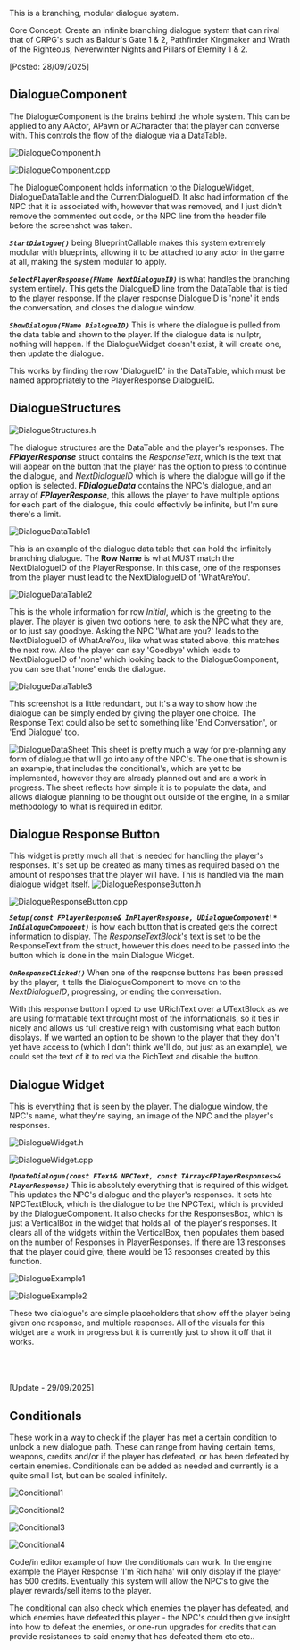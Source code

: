 This is a branching, modular dialogue system.

Core Concept: Create an infinite branching dialogue system that can rival that of CRPG's such as Baldur's Gate 1 & 2, Pathfinder Kingmaker and Wrath of the Righteous, Neverwinter Nights and Pillars of Eternity 1 & 2.

[Posted: 28/09/2025]

## DialogueComponent

The DialogueComponent is the brains behind the whole system. This can be applied to any AActor, APawn or ACharacter that the player can converse with. This controls the flow of the dialogue via a DataTable.

![DialogueComponent.h](../assets/DialogueSystem/DialogueComponentH.png)

![DialogueComponent.cpp](../assets/DialogueSystem/DialogueComponentCPP.png)

The DialogueComponent holds information to the DialogueWidget, DialogueDataTable and the CurrentDialogueID. It also had information of the NPC that it is associated with, however that was removed, and I just didn't remove the commented out code, or the NPC line from the header file before the screenshot was taken.

***`StartDialogue()`*** being BlueprintCallable makes this system extremely modular with blueprints, allowing it to be attached to any actor in the game at all, making the system modular to apply.

***`SelectPlayerResponse(FName NextDialogueID)`*** is what handles the branching system entirely. This gets the DialogueID line from the DataTable that is tied to the player response. If the player response DialogueID is 'none' it ends the conversation, and closes the dialogue window.

***`ShowDialogue(FName DialogueID)`*** This is where the dialogue is pulled from the data table and shown to the player. If the dialogue data is nullptr, nothing will happen. If the DialogueWidget doesn't exist, it will create one, then update the dialogue. 

This works by finding the row 'DialogueID' in the DataTable, which must be named appropriately to the PlayerResponse DialogueID.





## DialogueStructures

![DialogueStructures.h](../assets/DialogueSystem/DialogueStructuresH.png)

The dialogue structures are the DataTable and the player's responses. The ***FPlayerResponse*** struct contains the *ResponseText*, which is the text that will appear on the button that the player has the option to press to continue the dialogue, and *NextDialogueID* which is where the dialogue will go if the option is selected.
***FDialogueData*** contains the NPC's dialogue, and an array of ***FPlayerResponse***, this allows the player to have multiple options for each part of the dialogue, this could effectivly be infinite, but I'm sure there's a limit.

![DialogueDataTable1](../assets/DialogueSystem/DialogueDT1.png)

This is an example of the dialogue data table that can hold the infinitely branching dialogue. The **Row Name** is what MUST match the NextDialogueID of the PlayerResponse. In this case, one of the responses from the player must lead to the NextDialogueID of 'WhatAreYou'.

![DialogueDataTable2](../assets/DialogueSystem/DialogueDT2.png)

This is the whole information for row *Initial*, which is the greeting to the player. The player is given two options here, to ask the NPC what they are, or to just say goodbye. Asking the NPC 'What are you?' leads to the NextDialogueID of WhatAreYou, like what was stated above, this matches the next row. Also the player can say 'Goodbye' which leads to NextDialogueID of 'none' which looking back to the DialogueComponent, you can see that 'none' ends the dialogue.

![DialogueDataTable3](../assets/DialogueSystem/DialogueDT3.png)

This screenshot is a little redundant, but it's a way to show how the dialogue can be simply ended by giving the player one choice. The Response Text could also be set to something like 'End Conversation', or 'End Dialogue' too.

![DialogueDataSheet](../assets/DialogueSystem/DialogueStructureSHEET.png)
This sheet is pretty much a way for pre-planning any form of dialogue that will go into any of the NPC's. The one that is shown is an example, that includes the conditional's, which are yet to be implemented, however they are already planned out and are a work in progress.
The sheet reflects how simple it is to populate the data, and allows dialogue planning to be thought out outside of the engine, in a similar methodology to what is required in editor.

## Dialogue Response Button

This widget is pretty much all that is needed for handling the player's responses. It's set up be created as many times as required based on the amount of responses that the player will have. This is handled via the main dialogue widget itself.
![DialogueResponseButton.h](../assets/DialogueSystem/ResponseButtonH.png)

![DialogueResponseButton.cpp](../assets/DialogueSystem/ResponseButtonCPP.png)

***`Setup(const FPlayerResponse& InPlayerResponse, UDialogueComponent\* InDialogueComponent)`*** is how each button that is created gets the correct information to display. The *ResponseTextBlock*'s text is set to be the ResponseText from the struct, however this does need to be passed into the button which is done in the main Dialogue Widget.

***`OnResponseClicked()`*** When one of the response buttons has been pressed by the player, it tells the DialogueComponent to move on to the *NextDialogueID*, progressing, or ending the conversation.

With this response button I opted to use URichText over a UTextBlock as we are using formattable text throught most of the informationals, so it ties in nicely and allows us full creative reign with customising what each button displays. If we wanted an option to be shown to the player that they don't yet have access to (which I don't think we'll do, but just as an example), we could set the text of it to red via the RichText and disable the button. 



## Dialogue Widget

This is everything that is seen by the player. The dialogue window, the NPC's name, what they're saying, an image of the NPC and the player's responses.

![DialogueWidget.h](../assets/DialogueSystem/DialogueWidgetH.png)

![DialogueWidget.cpp](../assets/DialogueSystem/DialogueWidgetCPP.png)

***`UpdateDialogue(const FText& NPCText, const TArray<FPlayerResponses>& PlayerResponse)`*** This is absolutely everything that is required of this widget. This updates the NPC's dialogue and the player's responses. It sets hte NPCTextBlock, which is the dialogue to be the NPCText, which is provided by the DialogueComponent.
It also checks for the ResponsesBox, which is just a VerticalBox in the widget that holds all of the player's responses. It clears all of the widgets within the VerticalBox, then populates them based on the number of Responses in PlayerResponses. If there are 13 responses that the player could give, there would be 13 responses created by this function.

![DialogueExample1](../assets/DialogueSystem/DialogueExample1.png)

![DialogueExample2](../assets/DialogueSystem/DialogueExample2.png)

These two dialogue's are simple placeholders that show off the player being given one response, and multiple responses. All of the visuals for this widget are a work in progress but it is currently just to show it off that it works.


<br>
<br>
<br>
[Update - 29/09/2025]

## Conditionals

These work in a way to check if the player has met a certain condition to unlock a new dialogue path. These can range from having certain items, weapons, credits and/or if the player has defeated, or has been defeated by certain enemies. Conditionals can be added as needed and currently is a quite small list, but can be scaled infinitely.

![Conditional1](../assets/DialogueSystem/Condi1.png)

![Conditional2](../assets/DialogueSystem/Condi2.png)

![Conditional3](../assets/DialogueSystem/Condi3.png)

![Conditional4](../assets/DialogueSystem/Condi4.png)

Code/in editor example of how the conditionals can work. In the engine example the Player Response 'I'm Rich haha' will only display if the player has 500 credits. Eventually this system will allow the NPC's to give the player rewards/sell items to the player. 

The conditional can also check which enemies the player has defeated, and which enemies have defeated this player - the NPC's could then give insight into how to defeat the enemies, or one-run upgrades for credits that can provide resistances to said enemy that has defeated them etc etc..